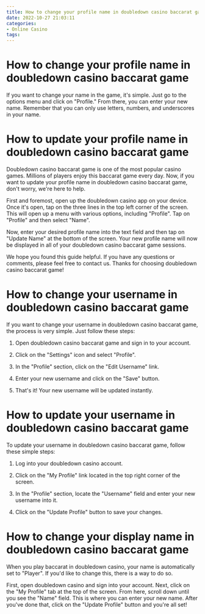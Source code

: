 ```yaml
---
title: How to change your profile name in doubledown casino baccarat game
date: 2022-10-27 21:03:11
categories:
- Online Casino
tags:
---
```



#  How to change your profile name in doubledown casino baccarat game

If you want to change your name in the game, it's simple. Just go to the options menu and click on "Profile." From there, you can enter your new name. Remember that you can only use letters, numbers, and underscores in your name.

#  How to update your profile name in doubledown casino baccarat game

Doubledown casino baccarat game is one of the most popular casino games. Millions of players enjoy this baccarat game every day. Now, if you want to update your profile name in doubledown casino baccarat game, don't worry, we're here to help.

First and foremost, open up the doubledown casino app on your device. Once it's open, tap on the three lines in the top left corner of the screen. This will open up a menu with various options, including "Profile". Tap on "Profile" and then select "Name".

Now, enter your desired profile name into the text field and then tap on "Update Name" at the bottom of the screen. Your new profile name will now be displayed in all of your doubledown casino baccarat game sessions.

We hope you found this guide helpful. If you have any questions or comments, please feel free to contact us. Thanks for choosing doubledown casino baccarat game!

#  How to change your username in doubledown casino baccarat game

If you want to change your username in doubledown casino baccarat game, the process is very simple. Just follow these steps:

1. Open doubledown casino baccarat game and sign in to your account.

2. Click on the "Settings" icon and select "Profile".

3. In the "Profile" section, click on the "Edit Username" link.

4. Enter your new username and click on the "Save" button.

5. That's it! Your new username will be updated instantly.

#  How to update your username in doubledown casino baccarat game

To update your username in doubledown casino baccarat game, follow these simple steps:

1. Log into your doubledown casino account.

2. Click on the "My Profile" link located in the top right corner of the screen.

3. In the "Profile" section, locate the "Username" field and enter your new username into it.

4. Click on the "Update Profile" button to save your changes.

#  How to change your display name in doubledown casino baccarat game

When you play baccarat in doubledown casino, your name is automatically set to "Player". If you'd like to change this, there is a way to do so.

First, open doubledown casino and sign into your account. Next, click on the "My Profile" tab at the top of the screen. From here, scroll down until you see the "Name" field. This is where you can enter your new name. After you've done that, click on the "Update Profile" button and you're all set!